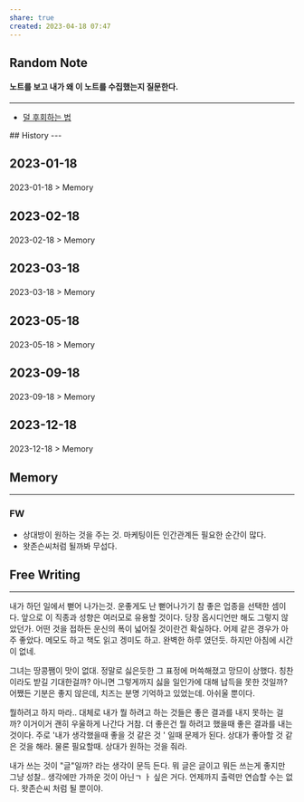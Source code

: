 ```yaml
---
share: true
created: 2023-04-18 07:47
---
```


## Random Note
#### 노트를 보고 내가 왜 이 노트를 수집했는지 질문한다.
---
<p><span><ul>
<li><a data-tooltip-position="top" aria-label="Infinity Drawer/덜 후회하는 법.md" data-href="Infinity Drawer/덜 후회하는 법.md" href="Infinity Drawer/덜 후회하는 법.md" class="internal-link" target="_blank" rel="noopener">덜 후회하는 법</a></li>
</ul></span></p>
## History
---
<h2><span><p>2023-01-18</p></span></h2><p><span><p><span alt="2023-01-18 > Memory" src="2023-01-18#Memory" class="internal-embed">2023-01-18 &gt; Memory</span></p></span></p><h2><span><p>2023-02-18</p></span></h2><p><span><p><span alt="2023-02-18 > Memory" src="2023-02-18#Memory" class="internal-embed">2023-02-18 &gt; Memory</span></p></span></p><h2><span><p>2023-03-18</p></span></h2><p><span><p><span alt="2023-03-18 > Memory" src="2023-03-18#Memory" class="internal-embed">2023-03-18 &gt; Memory</span></p></span></p><h2><span><p>2023-05-18</p></span></h2><p><span><p><span alt="2023-05-18 > Memory" src="2023-05-18#Memory" class="internal-embed">2023-05-18 &gt; Memory</span></p></span></p><h2><span><p>2023-09-18</p></span></h2><p><span><p><span alt="2023-09-18 > Memory" src="2023-09-18#Memory" class="internal-embed">2023-09-18 &gt; Memory</span></p></span></p><h2><span><p>2023-12-18</p></span></h2><p><span><p><span alt="2023-12-18 > Memory" src="2023-12-18#Memory" class="internal-embed">2023-12-18 &gt; Memory</span></p></span></p>


## Memory
---


###  FW
- 상대방이 원하는 것을 주는 것. 마케팅이든 인간관계든 필요한 순간이 많다.
- 왓존슨씨처럼 될까봐 무섭다.

## Free Writing
---
내가 하던 일에서 뻗어 나가는것. 운좋게도 난 뻗어나가기 참 좋은 업종을 선택한 셈이다. 앞으로 이 직종과 성향은 여러모로 유용할 것이다. 당장 옵시디언만 해도 그렇지 않았던가. 어떤 것을 접하든 운신의 폭이 넓어질 것이란건 확실하다. 어제 같은 경우가 아주 좋았다. 메모도 하고 책도 읽고 겡미도 하고. 완벽한 하루 였던듯. 하지만 아침에 시간이 없네. 

그녀는 땅콩쨈이 맛이 없대. 정말로 싫은듯한 그 표정에 머쓱해졌고 망므이 상했다. 칭찬이라도 받길 기대한걸까? 아니면 그렇게까지 싫을 일인가에 대해 납득을 못한 것일까? 어쨌든 기분은 좋지 않은데, 치즈는 분명 기억하고 있었는데. 아쉬울 뿐이다. 

뭘하려고 하지 마라.. 대체로 내가 뭘 하려고 하는 것들은 좋은 결과를 내지 못하는 걸까? 이거이거 괜히 우울하게 나간다 거참. 더 좋은건 뭘 하려고 했을때 좋은 결과를 내는 것이다. 주로 '내가 생각했을때 좋을 것 같은 것 ' 일때 문제가 된다. 상대가 좋아할 것 같은 것을 해라. 물론 필요할때. 상대가 원하는 것을 줘라. 

내가 쓰는 것이 "글"일까? 라는 생각이 문득 든다. 뭐 글은 글이고 뭐든 쓰는게 좋지만 그냥 성찰.. 생각에만 가까운 것이 아닌ㄱ ㅏ 싶은 거다. 언제까지 출력만 연습할 수는 없다. 왓존슨씨 처럼 될 뿐이야. 